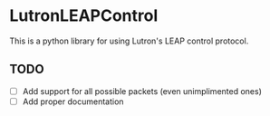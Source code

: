 # LutronLEAPControl
This is a python library for using Lutron's LEAP control protocol.
## TODO

- [ ] Add support for all possible packets (even unimplimented ones)
- [ ] Add proper documentation
